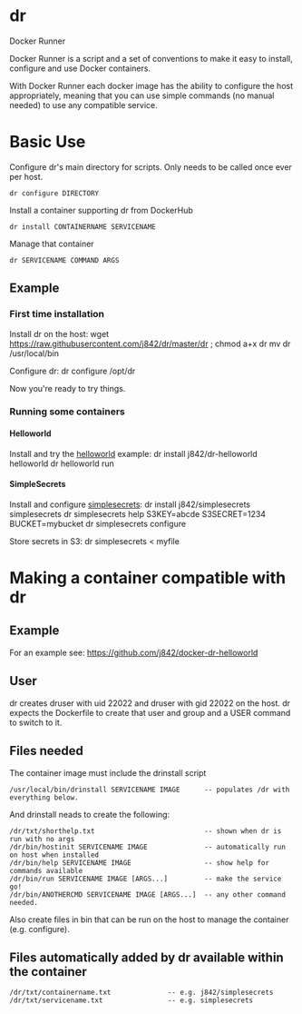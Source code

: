 # dr
Docker Runner

Docker Runner is a script and a set of conventions to make it easy to install, configure and use Docker containers.

With Docker Runner each docker image has the ability to configure the host appropriately, meaning that you can use
simple commands (no manual needed) to use any compatible service.

# Basic Use

Configure dr's main directory for scripts. Only needs to be called once ever per host.
```
dr configure DIRECTORY
```

Install a container supporting dr from DockerHub
```
dr install CONTAINERNAME SERVICENAME
```

Manage that container
```
dr SERVICENAME COMMAND ARGS
```

## Example

### First time installation

Install dr on the host:
    wget https://raw.githubusercontent.com/j842/dr/master/dr ; chmod a+x dr
    mv dr /usr/local/bin

Configure dr:
    dr configure /opt/dr

Now you're ready to try things.

### Running some containers

#### Helloworld

Install and try the [helloworld](https://github.com/j842/docker-dr-helloworld) example:
    dr install j842/dr-helloworld helloworld
    dr helloworld run

#### SimpleSecrets

Install and configure [simplesecrets](https://github.com/j842/docker-simplesecrets):
    dr install j842/simplesecrets simplesecrets
    dr simplesecrets help
    S3KEY=abcde S3SECRET=1234 BUCKET=mybucket dr simplesecrets configure
    
Store secrets in S3:
    dr simplesecrets < myfile



# Making a container compatible with dr

## Example

For an example see: https://github.com/j842/docker-dr-helloworld

## User

dr creates druser with uid 22022 and druser with gid 22022 on the host.
dr expects the Dockerfile to create that user and group and a USER command to switch to it.

## Files needed

The container image must include the drinstall script
```
/usr/local/bin/drinstall SERVICENAME IMAGE      -- populates /dr with everything below.
```

And drinstall neads to create the following:
```
/dr/txt/shorthelp.txt                           -- shown when dr is run with no args
/dr/bin/hostinit SERVICENAME IMAGE              -- automatically run on host when installed
/dr/bin/help SERVICENAME IMAGE                  -- show help for commands available
/dr/bin/run SERVICENAME IMAGE [ARGS...]         -- make the service go!
/dr/bin/ANOTHERCMD SERVICENAME IMAGE [ARGS...]  -- any other command needed.
```
Also create files in bin that can be run on the host to manage the container (e.g. configure).

## Files automatically added by dr available within the container

```
/dr/txt/containername.txt              -- e.g. j842/simplesecrets
/dr/txt/servicename.txt                -- e.g. simplesecrets
```